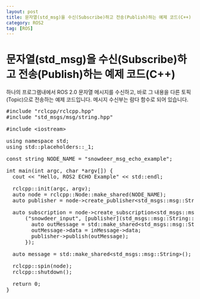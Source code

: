 ```yaml
---
layout: post
title: 문자열(std_msg)을 수신(Subscribe)하고 전송(Publish)하는 예제 코드(C++)
category: ROS2
tag: [ROS]
---
```


# 문자열(std_msg)을 수신(Subscribe)하고 전송(Publish)하는 예제 코드(C++)

하나의 프로그램내에서 ROS 2.0 문자열 메시지를 수신하고, 바로 그 내용을 다른 토픽(Topic)으로 전송하는 예제 코드입니다. 메시지 수신부는 람다 함수로 되어 있습니다. 

<pre class="prettyprint">
#include "rclcpp/rclcpp.hpp"
#include "std_msgs/msg/string.hpp"

#include &lt;iostream&gt;

using namespace std;
using std::placeholders::_1;

const string NODE_NAME = "snowdeer_msg_echo_example";

int main(int argc, char *argv[]) {
  cout << "Hello, ROS2 ECHO Example" << std::endl;

  rclcpp::init(argc, argv);
  auto node = rclcpp::Node::make_shared(NODE_NAME);
  auto publisher = node->create_publisher&lt;std_msgs::msg::String&gt;("snowdeer_output");

  auto subscription = node->create_subscription&lt;std_msgs::msg::String&gt;
      ("snowdeer_input", [publisher](std_msgs::msg::String::SharedPtr inMessage) {
        auto outMessage = std::make_shared&lt;std_msgs::msg::String&gt;();
        outMessage->data = inMessage->data;
        publisher->publish(outMessage);
      });

  auto message = std::make_shared&lt;std_msgs::msg::String&gt;();

  rclcpp::spin(node);
  rclcpp::shutdown();

  return 0;
}
</pre>